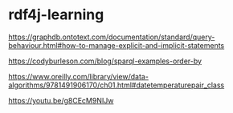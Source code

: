 # rdf4j-learning

https://graphdb.ontotext.com/documentation/standard/query-behaviour.html#how-to-manage-explicit-and-implicit-statements

https://codyburleson.com/blog/sparql-examples-order-by

https://www.oreilly.com/library/view/data-algorithms/9781491906170/ch01.html#datetemperaturepair_class

https://youtu.be/g8CEcM9NIJw
